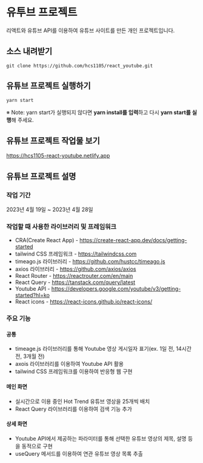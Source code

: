 # 유투브 프로젝트
리액트와 유튜브 API를 이용하여 유튜브 사이트를 만든 개인 프로젝트입니다.

## 소스 내려받기
```
git clone https://github.com/hcs1105/react_youtube.git
```

## 유튜브 프로젝트 실행하기 
```
yarn start
```
※ Note: yarn start가 실행되지 않다면 **yarn install를 입력**하고 다시 **yarn start를 실행**해 주세요.

## 유튜브 프로젝트 작업물 보기 
https://hcs1105-react-youtube.netlify.app

## 유튜브 프로젝트 설명

### 작업 기간
2023년 4월 19일 ~ 2023년 4월 28일

### 작업할 때 사용한 라이브러리 및 프레임워크
* CRA(Create React App) - https://create-react-app.dev/docs/getting-started
* tailwind CSS 프레임워크 - https://tailwindcss.com
* timeago.js 라이브러리 - https://github.com/hustcc/timeago.js
* axios 라이브러리 - https://github.com/axios/axios
* React Router - https://reactrouter.com/en/main
* React Query - https://tanstack.com/query/latest
* Youtube API - https://developers.google.com/youtube/v3/getting-started?hl=ko
* React icons - https://react-icons.github.io/react-icons/

### 주요 기능

#### 공통
  * timeage.js 라이브러리를 통해 Youtube 영상 게시일자 표기(ex. 1일 전, 14시간 전, 3개월 전)
  * axois 라이브러리를 이용하여 Youtube API 활용
  * tailwind CSS 프레임워크를 이용하여 반응형 웹 구현

#### 메인 화면
  * 실시간으로 이용 중인 Hot Trend 유튜브 영상을 25개씩 배치
  * React Query 라이브러리를 이용하여 검색 기능 추가
  
#### 상세 화면
  * Youtube API에서 제공하는 파라미터를 통해 선택한 유튜브 영상의 제목, 설명 등을 동적으로 구현
  * useQuery 메서드를 이용하여 연관 유튜브 영상 목록 추출
